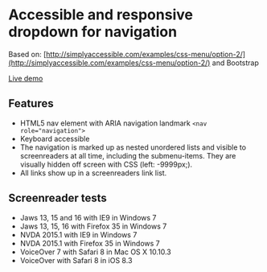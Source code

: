 # Accessible and responsive dropdown for navigation

Based on: [http://simplyaccessible.com/examples/css-menu/option-2/](http://simplyaccessible.com/examples/css-menu/option-2/)
and Bootstrap

[Live demo](http://examples.anysurfer.be/dropdown/)

## Features

* HTML5 nav element with ARIA navigation landmark `<nav role="navigation">`
* Keyboard accessible
* The navigation is marked up as nested unordered lists and visible to screenreaders at all time, including the submenu-items. They are visually hidden off screen with CSS (left: -9999px;).
* All links show up in a screenreaders link list.


## Screenreader tests


* Jaws 13, 15 and 16 with IE9 in Windows 7
* Jaws 13, 15, 16 with Firefox 35 in Windows 7
* NVDA 2015.1 with IE9 in Windows 7
* NVDA 2015.1 with Firefox 35 in Windows 7
* VoiceOver 7 with Safari 8 in Mac OS X 10.10.3
* VoiceOver with Safari 8 in iOS 8.3